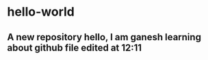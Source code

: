 # hello-world
A new repository
hello,
 I am ganesh learning about github
 file edited at 12:11
 -----------------------
